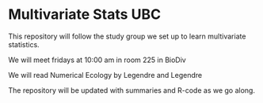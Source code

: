 # Multivariate Stats UBC

This repository will follow the study group we set up to learn multivariate statistics. 

We will meet fridays at 10:00 am in room 225 in BioDiv

We will read Numerical Ecology by Legendre and Legendre

The repository will be updated with summaries and R-code as we go along. 
